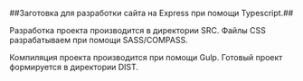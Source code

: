 ##Заготовка для разработки сайта на Express  при помощи Typescript.##

Разработка проекта производится в директории SRC. Файлы CSS разрабатываем при помощи SASS/COMPASS.

Компиляция проекта производится при помощи Gulp. Готовый проект формируется в директории DIST.
